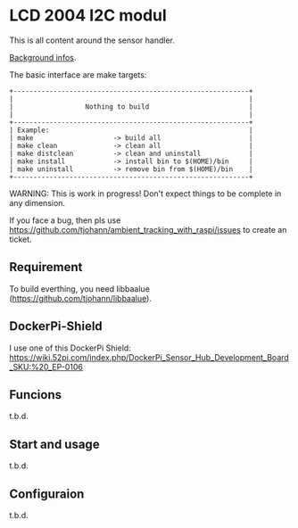 LCD 2004 I2C modul
==================

This is all content around the sensor handler.

[Background infos](../Documentation/knowledge_base.md).

The basic interface are make targets:

    +-----------------------------------------------------------+
    |                                                           |
    |                  Nothing to build                         |
    |                                                           |
    +-----------------------------------------------------------+
    | Example:                                                  |
    | make                    -> build all                      |
    | make clean              -> clean all                      |
    | make distclean          -> clean and uninstall            |
    | make install            -> install bin to $(HOME)/bin     |
    | make uninstall          -> remove bin from $(HOME)/bin    |
    +-----------------------------------------------------------+

WARNING: This is work in progress! Don't expect things to be complete in any dimension.

If you face a bug, then pls use https://github.com/tjohann/ambient_tracking_with_raspi/issues to create an ticket.


Requirement
-----------

To build everthing, you need libbaalue (https://github.com/tjohann/libbaalue).


DockerPi-Shield
---------------

I use one of this DockerPi Shield: https://wiki.52pi.com/index.php/DockerPi_Sensor_Hub_Development_Board_SKU:%20_EP-0106


Funcions
--------

t.b.d.


Start and usage
---------------

t.b.d.


Configuraion
------------

t.b.d.

